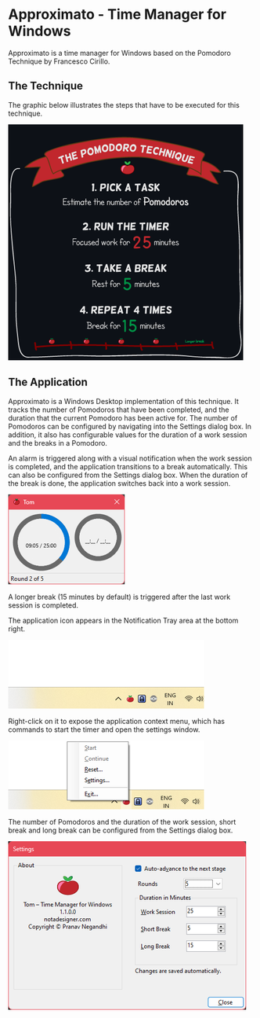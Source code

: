# Approximato - Time Manager for Windows

Approximato is a time manager for Windows based on the Pomodoro Technique by Francesco Cirillo.

## The Technique

The graphic below illustrates the steps that have to be executed for this technique.

![](assets/pomodoro-technique.png)

## The Application

Approximato is a Windows Desktop implementation of this technique. It tracks the number of Pomodoros that have been completed, and the duration that the current Pomodoro has been active for. The number of Pomodoros can be configured by navigating into the Settings dialog box. In addition, it also has configurable values for the duration of a work session and the breaks in a Pomodoro.

An alarm is triggered along with a visual notification when the work session is completed, and the application transitions to a break automatically. This can also be configured from the Settings dialog box. When the duration of the break is done, the application switches back into a work session.

![](assets/tom-main-window.png)

A longer break (15 minutes by default) is triggered after the last work session is completed.

The application icon appears in the Notification Tray area at the bottom right.

![](assets/tom-notification-icon.png)

Right-click on it to expose the application context menu, which has commands to start the timer and open the settings window.

![](assets/tom-context-menu.png)

The number of Pomodoros and the duration of the work session, short break and long break can be configured from the Settings dialog box.

![](assets/tom-settings-window.png)
